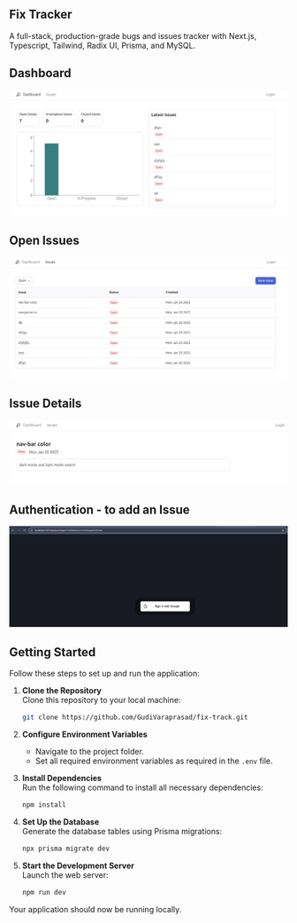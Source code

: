 ## Fix Tracker
A full-stack, production-grade bugs and issues tracker with Next.js, Typescript, Tailwind, Radix UI, Prisma, and MySQL.

## Dashboard
![alt text](image-3.png)

## Open Issues
![alt text](image-2.png)

## Issue Details
![alt text](image-1.png)

## Authentication - to add an Issue
![alt text](image.png)

## Getting Started

Follow these steps to set up and run the application:

1. **Clone the Repository**  
   Clone this repository to your local machine:
   ```bash
   git clone https://github.com/GudiVaraprasad/fix-track.git
   ```

2. **Configure Environment Variables**  
   - Navigate to the project folder.
   - Set all required environment variables as required in the `.env` file.

3. **Install Dependencies**  
   Run the following command to install all necessary dependencies:
   ```bash
   npm install
   ```

4. **Set Up the Database**  
   Generate the database tables using Prisma migrations:
   ```bash
   npx prisma migrate dev
   ```

5. **Start the Development Server**  
   Launch the web server:
   ```bash
   npm run dev
   ```

Your application should now be running locally.